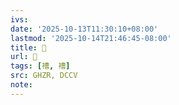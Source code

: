 ```yaml
---
ivs:
date: '2025-10-13T11:30:10+08:00'
lastmod: '2025-10-14T21:46:45-08:00'
title: 󰤬
url: 󰤬
tags: [䄚, 䄚]
src: GHZR, DCCV
note:
---
```

